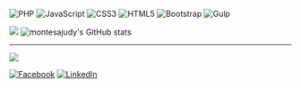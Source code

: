 ![PHP](https://img.shields.io/badge/php-%23777BB4.svg?style=for-the-badge&logo=php&logoColor=white) ![JavaScript](https://img.shields.io/badge/javascript-%23323330.svg?style=for-the-badge&logo=javascript&logoColor=%23F7DF1E) ![CSS3](https://img.shields.io/badge/css3-%231572B6.svg?style=for-the-badge&logo=css3&logoColor=white) ![HTML5](https://img.shields.io/badge/html5-%23E34F26.svg?style=for-the-badge&logo=html5&logoColor=white) ![Bootstrap](https://img.shields.io/badge/bootstrap-%23563D7C.svg?style=for-the-badge&logo=bootstrap&logoColor=white) ![Gulp](https://img.shields.io/badge/GULP-%23CF4647.svg?style=for-the-badge&logo=gulp&logoColor=white)

![](https://github-readme-streak-stats.herokuapp.com/?user=montesajudy&theme=dracula&hide_border=false)
![montesajudy's GitHub stats](https://github-readme-stats.vercel.app/api?username=montesajudy&show_icons=true&theme=dracula&count_private=true)

---
[![](https://visitcount.itsvg.in/api?id=montesajudy&icon=5&color=6)](https://visitcount.itsvg.in)

[![Facebook](https://img.shields.io/badge/Facebook-%231877F2.svg?logo=Facebook&logoColor=white)](https://facebook.com/montesajudy) [![LinkedIn](https://img.shields.io/badge/LinkedIn-%230077B5.svg?logo=linkedin&logoColor=white)](https://linkedin.com/in/montesajudy) 
